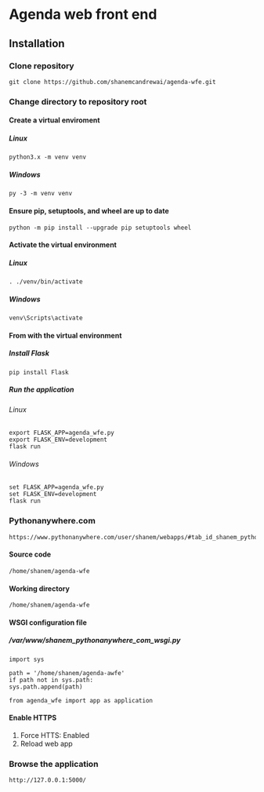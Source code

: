 # Agenda web front end

## Installation
### Clone repository
    git clone https://github.com/shanemcandrewai/agenda-wfe.git
### Change directory to repository root
#### Create a virtual enviroment
##### Linux
    python3.x -m venv venv
##### Windows
    py -3 -m venv venv
#### Ensure pip, setuptools, and wheel are up to date
    python -m pip install --upgrade pip setuptools wheel
#### Activate the virtual environment
##### Linux
    . ./venv/bin/activate
##### Windows
    venv\Scripts\activate
#### From with the virtual environment
##### Install Flask
    pip install Flask
##### Run the application
###### Linux
    export FLASK_APP=agenda_wfe.py
    export FLASK_ENV=development
    flask run
###### Windows
    set FLASK_APP=agenda_wfe.py
    set FLASK_ENV=development
    flask run
### Pythonanywhere.com
    https://www.pythonanywhere.com/user/shanem/webapps/#tab_id_shanem_pythonanywhere_com
#### Source code
    /home/shanem/agenda-wfe
#### Working directory
    /home/shanem/agenda-wfe
#### WSGI configuration file
##### /var/www/shanem_pythonanywhere_com_wsgi.py
    import sys

    path = '/home/shanem/agenda-awfe'
    if path not in sys.path:
	sys.path.append(path)

    from agenda_wfe import app as application
#### Enable HTTPS
1. Force HTTS: Enabled
2. Reload web app
### Browse the application
    http://127.0.0.1:5000/

